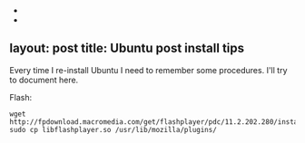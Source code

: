 -
-
layout: post
title: Ubuntu post install tips
---

Every time I re-install Ubuntu I need to remember some procedures. I'll try to document here.

Flash:

    wget http://fpdownload.macromedia.com/get/flashplayer/pdc/11.2.202.280/install_flash_player_11_linux.x86_64.tar.gz
    sudo cp libflashplayer.so /usr/lib/mozilla/plugins/

